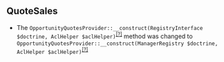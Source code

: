 QuoteSales
----------
* The `OpportunityQuotesProvider::__construct(RegistryInterface $doctrine, AclHelper $aclHelper)`<sup>[[?]](https://github.com/oroinc/orocommerce-orocrm/tree/4.1.0-rc/src/Oro/Bridge/QuoteSales/Provider/OpportunityQuotesProvider.php#L16 "Oro\Bridge\QuoteSales\Provider\OpportunityQuotesProvider")</sup> method was changed to `OpportunityQuotesProvider::__construct(ManagerRegistry $doctrine, AclHelper $aclHelper)`<sup>[[?]](https://github.com/oroinc/orocommerce-orocrm/tree/4.1.0/src/Oro/Bridge/QuoteSales/Provider/OpportunityQuotesProvider.php#L20 "Oro\Bridge\QuoteSales\Provider\OpportunityQuotesProvider")</sup>

